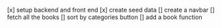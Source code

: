 [x] setup backend and front end
[x] create seed data
[] create a navbar
[] fetch all the books
[] sort by categories button
[] add a book function
